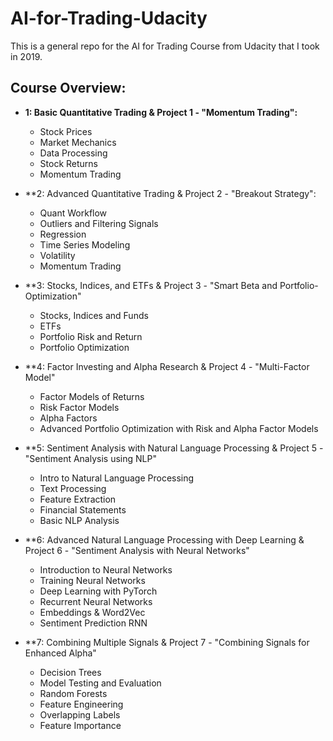 # AI-for-Trading-Udacity
This is a general repo for the AI for Trading Course from Udacity that I took in 2019.

## Course Overview:
- **1: Basic Quantitative Trading & Project 1 - "Momentum Trading":**
  - Stock Prices
  - Market Mechanics 
  - Data Processing
  - Stock Returns
  - Momentum Trading 
  
- **2: Advanced Quantitative Trading & Project 2 - "Breakout Strategy":
  - Quant Workflow
  - Outliers and Filtering Signals
  - Regression
  - Time Series Modeling
  - Volatility
  - Momentum Trading
  
- **3: Stocks, Indices, and ETFs & Project 3 - "Smart Beta and Portfolio-Optimization"
  - Stocks, Indices and Funds
  - ETFs
  - Portfolio Risk and Return 
  - Portfolio Optimization
  
- **4: Factor Investing and Alpha Research & Project 4 - "Multi-Factor Model"
  - Factor Models of Returns
  - Risk Factor Models
  - Alpha Factors
  - Advanced Portfolio Optimization with Risk and Alpha Factor Models 
  
- **5: Sentiment Analysis with Natural Language Processing & Project 5 - "Sentiment Analysis using NLP"
  - Intro to Natural Language Processing
  - Text Processing
  - Feature Extraction
  - Financial Statements
  - Basic NLP Analysis
  
- **6: Advanced Natural Language Processing with Deep Learning & Project 6 - "Sentiment Analysis with Neural Networks"
  - Introduction to Neural Networks
  - Training Neural Networks
  - Deep Learning with PyTorch
  - Recurrent Neural Networks
  - Embeddings & Word2Vec
  - Sentiment Prediction RNN
  
- **7: Combining Multiple Signals & Project 7 - "Combining Signals for Enhanced Alpha"
  - Decision Trees
  - Model Testing and Evaluation
  - Random Forests
  - Feature Engineering
  - Overlapping Labels
  - Feature Importance

  
